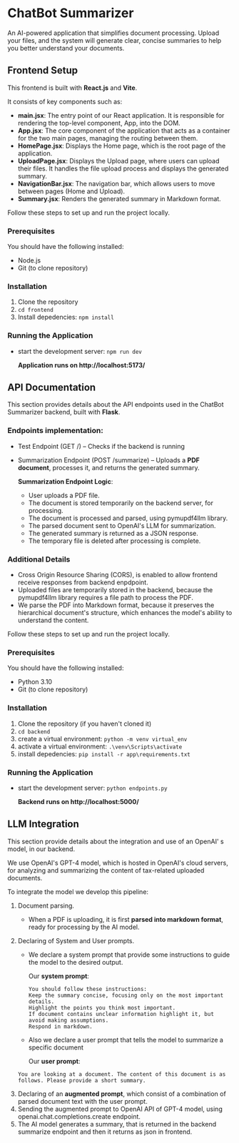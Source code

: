 # ChatBot Summarizer

An AI-powered application that simplifies document processing. Upload your files, and the system will generate clear, concise summaries to help you better understand your documents.

## Frontend Setup
This frontend is built with **React.js** and **Vite**.

It consists of key components such as:
- **main.jsx**: The entry point of our React application. It is responsible for rendering the top-level component, App, into the DOM.
- **App.jsx**: The core component of the application that acts as a container for the two main pages, managing the routing between them.
- **HomePage.jsx**: Displays the Home page, which is the root page of the application.
- **UploadPage.jsx**: Displays the Upload page, where users can upload their files. It handles the file upload process and displays the generated summary.
- **NavigationBar.jsx**: The navigation bar, which allows users to move between pages (Home and Upload).
- **Summary.jsx**: Renders the generated summary in Markdown format.


Follow these steps to set up and run the project locally.

### Prerequisites
You should have the following installed:
- Node.js
- Git (to clone repository)

### Installation
1) Clone the repository
2) `cd frontend`
3) Install depedencies: `npm install`

### Running the Application
- start the development server: `npm run dev`  

  **Application runs on http://localhost:5173/**

## API Documentation

This section provides details about the API endpoints used in the ChatBot Summarizer backend, built with **Flask**.

### Endpoints implementation:
- Test Endpoint (GET /) – Checks if the backend is running
- Summarization Endpoint (POST /summarize) – Uploads a **PDF document**, processes it, and returns the generated summary.

  **Summarization Endpoint Logic**:
  - User uploads a PDF file.
  - The document is stored temporarily on the backend server, for processing.
  - The document is processed and parsed, using pymupdf4llm library.
  - The parsed document sent to OpenAI's LLM for summarization.
  - The generated summary is returned as a JSON response.
  - The temporary file is deleted after processing is complete.
 
### Additional Details
- Cross Origin Resource Sharing (CORS), is enabled to allow frontend receive responses from backend enpdpoint.
- Uploaded files are temporarily stored in the backend, because the pymupdf4llm library requires a file path to process the PDF.
- We parse the PDF into Markdown format, because it preserves the hierarchical document's structure, which enhances the model's ability to understand the content.

Follow these steps to set up and run the project locally.

### Prerequisites
You should have the following installed:
- Python 3.10
- Git (to clone repository)

### Installation
1) Clone the repository (if you haven't cloned it)
2) `cd backend`
3) create a virtual environment: `python -m venv virtual_env`
4) activate a virtual environment: `.\venv\Scripts\activate`
5) install depedencies: `pip install -r app\requirements.txt`
   

### Running the Application
- start the development server: `python endpoints.py`

  **Backend runs on http://localhost:5000/**

## LLM Integration

This section provide details about the integration and use of an OpenAI' s model, in our backend.

We use OpenAI's GPT-4 model, which is hosted in OpenAI's cloud servers, for analyzing and summarizing the content of tax-related uploaded documents.

To integrate the model we develop this pipeline:
1. Document parsing.
   - When a PDF is uploading, it is first **parsed into markdown format**, ready for processing by the AI model.
2. Declaring of System and User prompts.
   - We declare a system prompt that provide some instructions to guide the model to the desired output.
  
     Our **system prompt**:
   
      ```You are an assistant that analyze tax related documents and generate a short summary.
      You should follow these instructions:
      Keep the summary concise, focusing only on the most important details.
      Highlight the points you think most important. 
      If document contains unclear information highlight it, but avoid making assumptions.
      Respond in markdown.
   - Also we declare a user prompt that tells the model to summarize a specific document
  
     Our **user prompt**:
     
   `You are looking at a document. The content of this document is as follows. Please provide a short summary.`
   
3) Declaring of an **augmented prompt**, which consist of a combination of parsed document text with the user prompt.   
4) Sending the augmented prompt to OpenAI API of GPT-4 model, using openai.chat.completions.create endpoint.
5) The AI model generates a summary, that is returned in the backend summarize endpoint and then it returns as json in frontend.





